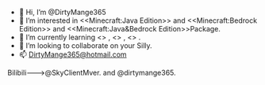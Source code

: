 - 👋 Hi, I’m @DirtyMange365
- 👀 I’m interested in <<Minecraft:Java Edition>> and <<Minecraft:Bedrock Edition>> and <<Minecraft:Java&Bedrock Edition>>Package.
- 🌱 I’m currently learning <<Java>> , <<Python>> , <<Kittken>> .
- 💞️ I’m looking to collaborate on your Silly.
- 📫 DirtyMange365@hotmail.com

<!---
DirtyMange365/DirtyMange365 is a ✨ special ✨ repository because its `README.md` (this file) appears on your GitHub profile.
You can click the Preview link to take a look at your changes.
--->
Bilibili--->@SkyClientMver. and @dirtymange365.
